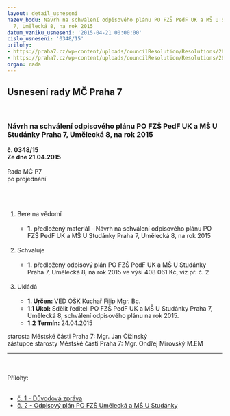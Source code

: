 ```yaml
---
layout: detail_usneseni
nazev_bodu: Návrh na schválení odpisového plánu PO FZŠ PedF UK a MŠ U Studánky Praha
  7, Umělecká 8, na rok 2015
datum_vzniku_usneseni: '2015-04-21 00:00:00'
cislo_usneseni: '0348/15'
prilohy:
- https://praha7.cz/wp-content/uploads/councilResolution/Resolutions/26500/21-15-p%c5%99.1_d%c5%afvodov%c3%a1_zpr%c3%a1va_k_odpis%c5%afm_2015.doc
- https://praha7.cz/wp-content/uploads/councilResolution/Resolutions/26500/21-15-p%c5%99.2_z%c5%a1_um%c4%9bleck%c3%a1.doc
organ: rada
---
```

<div id="ucUsn_pList" class="usn">
	<span><h2>Usnesení rady MČ Praha 7 </h2>
<br></span><div class="standBody">
<span><h3>Návrh na schválení odpisového plánu PO FZŠ PedF UK a MŠ U Studánky Praha 7, Umělecká 8, na rok 2015</h3></span><div class="center">
		<strong>č. 0348/15</strong><br>
	</div>
<div class="center">
		<strong>Ze dne 21.04.2015</strong><br><br>
	</div>Rada MČ P7<br>po projednání<br><br><br><ol>
<br><li>Bere na vědomí<br><ul>
<br><li>
<strong>1.</strong> předložený materiál - Návrh na schválení odpisového plánu PO FZŠ PedF UK a MŠ U Studánky Praha 7, Umělecká 8, na rok 2015</li>
</ul>
<br>
</li>
<li>Schvaluje<br><ul>
<br><li>
<strong>1.</strong> předložený odpisový plán PO FZŠ PedF UK a MŠ U Studánky Praha 7, Umělecká 8, na rok 2015 ve výši 408 061 Kč, viz př. č. 2</li>
</ul>
<br>
</li>
<li>Ukládá<br><ul>
<br><li>
<strong>1. Určen: </strong>VED OŠK Kuchař Filip Mgr. Bc.<br>
</li>
<li>
<strong>1.1 Úkol: </strong>Sdělit řediteli PO FZŠ PedF UK a MŠ U Studánky Praha 7, Umělecká 8, schválení odpisového plánu na rok 2015.<br>
</li>
<li>
<strong>1.2 Termín: </strong>24.04.2015</li>
</ul>
</li>
</ol>starosta Městské části Praha 7: Mgr. Jan Čižinský<br>zástupce starosty Městské části Praha 7: Mgr. Ondřej Mirovský M.EM <br><hr>
<br><br>Přílohy: <br><ul>
<br><li>
<a href="/zdroj.aspx?typ=4&amp;id=62239&amp;sh=-123965451" target="_blank" title="Odkaz na soubor - 24 kB - nové okno">č. 1 - Důvodová zpráva</a> <br>
</li>
<li>
<a href="/zdroj.aspx?typ=4&amp;id=62240&amp;sh=-805037067" target="_blank" title="Odkaz na soubor - 162,5 kB - nové okno">č. 2 - Odpisový plán PO FZŠ Umělecká a MŠ U Studánky</a> </li>
</ul>
</div>
</div>